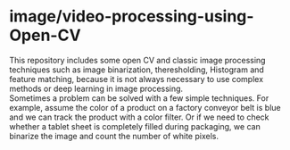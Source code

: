 # image/video-processing-using-Open-CV
This repository includes some open CV and classic image processing techniques such as image binarization, theresholding, Histogram and feature matching, because it is not always necessary to use complex methods or deep learning in image processing.<br/> Sometimes a problem can be solved with a few simple techniques. 
For example, assume the color of a product on a factory conveyor belt is blue and we can track the product with a color filter. Or if we need to check whether a tablet sheet is completely filled during packaging, we can binarize the image and count the number of white pixels.
